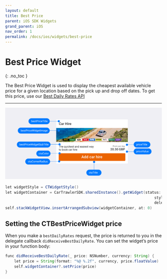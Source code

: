 ```yaml
---
layout: default
title: Best Price
parent: iOS SDK Widgets
grand_parent: iOS
nav_order: 1
permalink: /docs/ios/widgets/best-price
---
```


# Best Price Widget
{: .no_toc }

The Best Price Widget is used to display the cheapest available vehicle price for a given location based on the pick up and drop off dates. To get this price, use our <a href="/docs/ios/apis/best-daily-rates#best-daily-rates">Best Daily Rates API</a>

---

![](/uploads/Pricing_Loaded_Generic_iOS.png)

```java
let widgetStyle = CTWidgetStyle()
let widgetContainer = CarTrawlerSDK.sharedInstance().getWidget(status: .bestPrice,
                                                                   style: widgetStyle,
                                                                   delegate: self)
self.stackWidgetView.insertArrangedSubview(widgetContainer, at: 0)
```

## Setting the CTBestPriceWidget price

When you make a `bestDailyRates` request, the price is returned to you in the delegate callback `didReceiveBestDailyRate`. You can set the widget’s price in your function body: 

```java
func didReceiveBestDailyRate(_ price: NSNumber, currency: String) {
    let price = String(format: "%@ %.2f", currency, price.floatValue)
    self.widgetContainer?.setPrice(price)
}
```